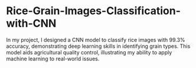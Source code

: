# Rice-Grain-Images-Classification-with-CNN
In my project, I designed a CNN model to classify rice images with 99.3% accuracy, demonstrating deep learning skills in identifying grain types. This model aids agricultural quality control, illustrating my ability to apply machine learning to real-world issues.
